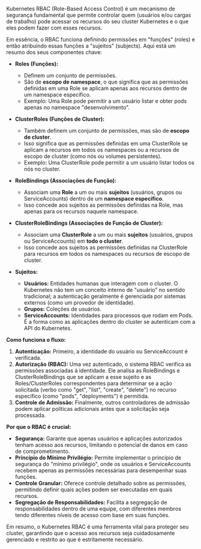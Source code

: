 Kubernetes RBAC (Role-Based Access Control) é um mecanismo de segurança fundamental que permite controlar quem (usuários e/ou cargas de trabalho) pode acessar os recursos do seu cluster Kubernetes e o que eles podem fazer com esses recursos.

Em essência, o RBAC funciona definindo permissões em "funções" (roles) e então atribuindo essas funções a "sujeitos" (subjects). Aqui está um resumo dos seus componentes chave:

* **Roles (Funções):**
    * Definem um conjunto de permissões.
    * São de **escopo de namespace**, o que significa que as permissões definidas em uma Role se aplicam apenas aos recursos dentro de um namespace específico.
    * Exemplo: Uma Role pode permitir a um usuário listar e obter pods apenas no namespace "desenvolvimento".

* **ClusterRoles (Funções de Cluster):**
    * Também definem um conjunto de permissões, mas são de **escopo de cluster**.
    * Isso significa que as permissões definidas em uma ClusterRole se aplicam a recursos em todos os namespaces ou a recursos de escopo de cluster (como nós ou volumes persistentes).
    * Exemplo: Uma ClusterRole pode permitir a um usuário listar todos os nós no cluster.

* **RoleBindings (Associações de Função):**
    * Associam uma **Role** a um ou mais **sujeitos** (usuários, grupos ou ServiceAccounts) dentro de um **namespace específico**.
    * Isso concede aos sujeitos as permissões definidas na Role, mas apenas para os recursos naquele namespace.

* **ClusterRoleBindings (Associações de Função de Cluster):**
    * Associam uma **ClusterRole** a um ou mais **sujeitos** (usuários, grupos ou ServiceAccounts) em **todo o cluster**.
    * Isso concede aos sujeitos as permissões definidas na ClusterRole para recursos em todos os namespaces ou recursos de escopo de cluster.

* **Sujeitos:**
    * **Usuários:** Entidades humanas que interagem com o cluster. O Kubernetes não tem um conceito interno de "usuário" no sentido tradicional; a autenticação geralmente é gerenciada por sistemas externos (como um provedor de identidade).
    * **Grupos:** Coleções de usuários.
    * **ServiceAccounts:** Identidades para processos que rodam em Pods. É a forma como as aplicações dentro do cluster se autenticam com a API do Kubernetes.

**Como funciona o fluxo:**

1.  **Autenticação:** Primeiro, a identidade do usuário ou ServiceAccount é verificada.
2.  **Autorização (RBAC):** Uma vez autenticado, o sistema RBAC verifica as permissões associadas à identidade. Ele analisa as RoleBindings e ClusterRoleBindings que se aplicam a esse sujeito e as Roles/ClusterRoles correspondentes para determinar se a ação solicitada (verbo como "get", "list", "create", "delete") no recurso específico (como "pods", "deployments") é permitida.
3.  **Controle de Admissão:** Finalmente, outros controladores de admissão podem aplicar políticas adicionais antes que a solicitação seja processada.

**Por que o RBAC é crucial:**

* **Segurança:** Garante que apenas usuários e aplicações autorizados tenham acesso aos recursos, limitando o potencial de danos em caso de comprometimento.
* **Princípio do Mínimo Privilégio:** Permite implementar o princípio de segurança do "mínimo privilégio", onde os usuários e ServiceAccounts recebem apenas as permissões necessárias para desempenhar suas funções.
* **Controle Granular:** Oferece controle detalhado sobre as permissões, permitindo definir quais ações podem ser executadas em quais recursos.
* **Segregação de Responsabilidades:** Facilita a segregação de responsabilidades dentro de uma equipe, com diferentes membros tendo diferentes níveis de acesso com base em suas funções.

Em resumo, o Kubernetes RBAC é uma ferramenta vital para proteger seu cluster, garantindo que o acesso aos recursos seja cuidadosamente gerenciado e restrito ao que é estritamente necessário.